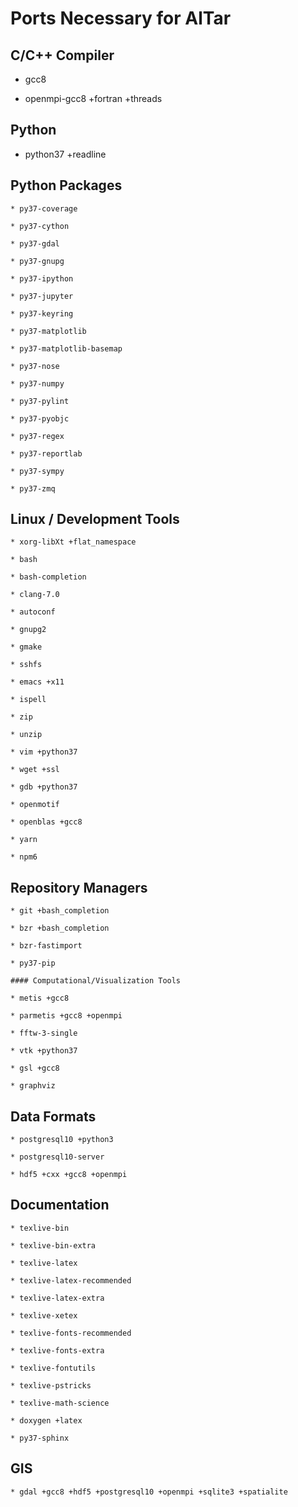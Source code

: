 # Ports Necessary for AlTar #

## C/C++ Compiler ##
  
   * gcc8
   
   * openmpi-gcc8 +fortran +threads
   
## Python ##

   * python37 +readline
   
## Python Packages ##
    
    * py37-coverage
    
    * py37-cython
    
    * py37-gdal
    
    * py37-gnupg
    
    * py37-ipython
    
    * py37-jupyter
    
    * py37-keyring
    
    * py37-matplotlib
    
    * py37-matplotlib-basemap
    
    * py37-nose
    
    * py37-numpy
    
    * py37-pylint
    
    * py37-pyobjc
   
    * py37-regex
    
    * py37-reportlab

    * py37-sympy

    * py37-zmq

## Linux / Development Tools ##
    
    * xorg-libXt +flat_namespace
    
    * bash
    
    * bash-completion
    
    * clang-7.0
    
    * autoconf
    
    * gnupg2
    
    * gmake
    
    * sshfs

    * emacs +x11

    * ispell
    
    * zip
    
    * unzip

    * vim +python37
    
    * wget +ssl
    
    * gdb +python37
    
    * openmotif
    
    * openblas +gcc8
    
    * yarn
    
    * npm6
    
## Repository Managers ##
    
    * git +bash_completion
    
    * bzr +bash_completion

    * bzr-fastimport
    
    * py37-pip
    
    #### Computational/Visualization Tools
    
    * metis +gcc8
    
    * parmetis +gcc8 +openmpi
    
    * fftw-3-single

    * vtk +python37
    
    * gsl +gcc8
    
    * graphviz
    
## Data Formats ##
    
    * postgresql10 +python3
    
    * postgresql10-server
    
    * hdf5 +cxx +gcc8 +openmpi
    
## Documentation ##
    
    * texlive-bin

    * texlive-bin-extra
    
    * texlive-latex
    
    * texlive-latex-recommended
    
    * texlive-latex-extra
    
    * texlive-xetex
    
    * texlive-fonts-recommended
    
    * texlive-fonts-extra
    
    * texlive-fontutils
    
    * texlive-pstricks
    
    * texlive-math-science
    
    * doxygen +latex
    
    * py37-sphinx
    
## GIS ##
    
    * gdal +gcc8 +hdf5 +postgresql10 +openmpi +sqlite3 +spatialite
